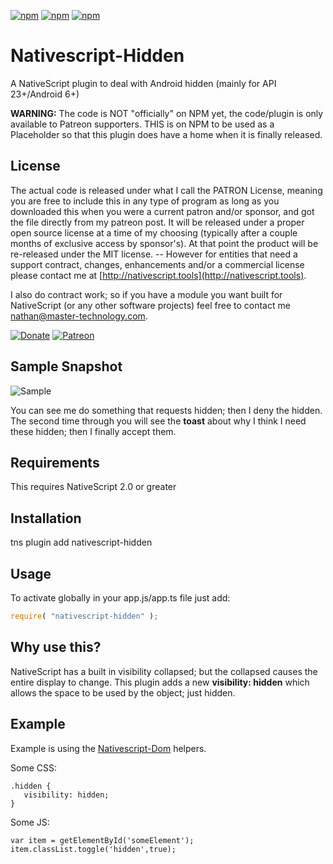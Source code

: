 [![npm](https://img.shields.io/npm/v/nativescript-hidden.svg)](https://www.npmjs.com/package/nativescript-hidden)
[![npm](https://img.shields.io/npm/l/nativescript-hidden.svg)](https://www.npmjs.com/package/nativescript-hidden)
[![npm](https://img.shields.io/npm/dt/nativescript-hidden.svg?label=npm%20d%2fls)](https://www.npmjs.com/package/nativescript-hidden)

# Nativescript-Hidden
A NativeScript plugin to deal with Android hidden (mainly for API 23+/Android 6+)

**WARNING:** The code is NOT "officially" on NPM yet, the code/plugin is only available to Patreon supporters.
THIS is on NPM to be used as a Placeholder so that this plugin does have a home when it is finally released.

## License

The actual code is released under what I call the PATRON License, meaning you are free to include this in any type of program as long as you downloaded this when you were a current patron and/or sponsor, and got the file directly from my patreon post.  It will be released under a proper open source license at a time of my choosing (typically after a couple months of exclusive access by sponsor's).  At that point the product will be re-released under the MIT license. -- However for entities that need a support contract, changes, enhancements and/or a commercial license please contact me at [http://nativescript.tools](http://nativescript.tools).

I also do contract work; so if you have a module you want built for NativeScript (or any other software projects) feel free to contact me [nathan@master-technology.com](mailto://nathan@master-technology.com).

[![Donate](https://img.shields.io/badge/Donate-PayPal-brightgreen.svg?style=plastic)](https://www.paypal.com/cgi-bin/webscr?cmd=_donations&business=HN8DDMWVGBNQL&lc=US&item_name=Nathanael%20Anderson&item_number=nativescript%2dhidden&no_note=1&no_shipping=1&currency_code=USD&bn=PP%2dDonationsBF%3ax%3aNonHosted)
[![Patreon](https://img.shields.io/badge/Pledge-Patreon-brightgreen.svg?style=plastic)](https://www.patreon.com/NathanaelA)


## Sample Snapshot
![Sample](docs/nativescript-hidden.gif)

You can see me do something that requests hidden; then I deny the hidden.  The second time through you will see the **toast** about why I think I need these hidden; then I finally accept them.

## Requirements
This requires NativeScript 2.0 or greater

## Installation 

tns plugin add nativescript-hidden


## Usage

To activate globally in your app.js/app.ts file just add:

```js
require( "nativescript-hidden" );
```


## Why use this?
NativeScript has a built in visibility collapsed; but the collapsed causes the entire display to change.
This plugin adds a new **visibility: hidden** which allows the space to be used by the object; just hidden.



## Example
Example is using the [Nativescript-Dom](http://github.com/NathanaelA/NativeScript-dom) helpers.


Some CSS:
```
.hidden {
   visibility: hidden;
}
```

Some JS:
```
var item = getElementById('someElement');
item.classList.toggle('hidden',true);
```
